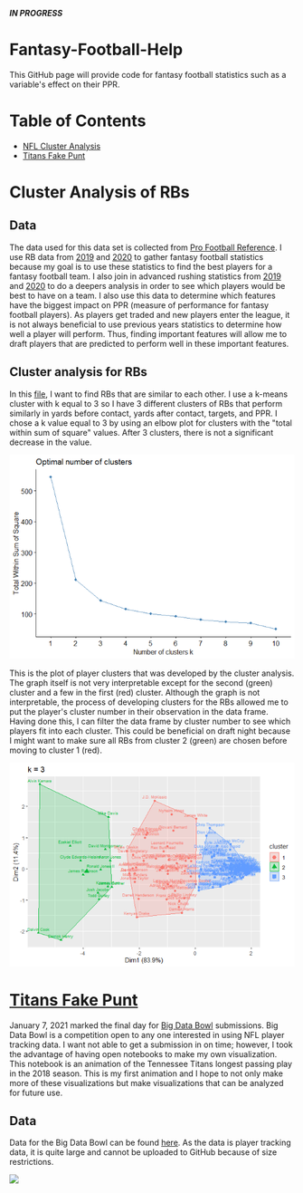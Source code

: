 ***IN PROGRESS***
# Fantasy-Football-Help

This GitHub page will provide code for fantasy football statistics such as a variable's effect on their PPR.

# Table of Contents

* [NFL Cluster Analysis](https://github.com/mattflaherty97/Fantasy-Football-Help/tree/main/cluster_analysis)
* [Titans Fake Punt](https://github.com/mattflaherty97/Fantasy-Football-Help/tree/main/titans_fake_punt)

# Cluster Analysis of RBs

## Data

The data used for this data set is collected from [Pro Football Reference](https://www.pro-football-reference.com/). I use RB data from [2019](https://www.pro-football-reference.com/years/2019/fantasy.htm) and [2020](https://www.pro-football-reference.com/years/2020/fantasy.htm) to gather fantasy football statistics because my goal is to use these statistics to find the best players for a fantasy football team. I also join in advanced rushing statistics from [2019](https://www.pro-football-reference.com/years/2019/rushing_advanced.htm) and [2020](https://www.pro-football-reference.com/years/2020/rushing_advanced.htm) to do a deepers analysis in order to see which players would be best to have on a team. I also use this data to determine which features have the biggest impact on PPR (measure of performance for fantasy football players). As players get traded and new players enter the league, it is not always beneficial to use previous years statistics to determine how well a player will perform. Thus, finding important features will allow me to draft players that are predicted to perform well in these important features.

## Cluster analysis for RBs

In this [file](https://github.com/mattflaherty97/Fantasy-Football-Help/blob/main/cluster_analysis.md), I want to find RBs that are similar to each other. I use a k-means cluster with k equal to 3 so I have 3 different clusters of RBs that perform similarly in yards before contact, yards after contact, targets, and PPR. I chose a k value equal to 3 by using an elbow plot for clusters with the "total within sum of square" values. After 3 clusters, there is not a significant decrease in the value.

![Elbow Plot](https://github.com/mattflaherty97/Fantasy-Football-Help/blob/main/cluster_analysis_files/figure-gfm/unnamed-chunk-4-1.png)

This is the plot of player clusters that was developed by the cluster analysis. The graph itself is not very interpretable except for the second (green) cluster and a few in the first (red) cluster. Although the graph is not interpretable, the process of developing clusters for the RBs allowed me to put the player's cluster number in their observation in the data frame. Having done this, I can filter the data frame by cluster number to see which players fit into each cluster. This could be beneficial on draft night because I might want to make sure all RBs from cluster 2 (green) are chosen before moving to cluster 1 (red).

![Cluster Analysis](https://github.com/mattflaherty97/Fantasy-Football-Help/blob/main/cluster_analysis_files/figure-gfm/unnamed-chunk-5-1.png)

# [Titans Fake Punt](https://github.com/mattflaherty97/Fantasy-Football-Help/blob/main/titans_fake_punt/titans_tracking.ipynb)

January 7, 2021 marked the final day for [Big Data Bowl](https://www.kaggle.com/c/nfl-big-data-bowl-2021) submissions. Big Data Bowl is a competition open to any one interested in using NFL player tracking data. I want not able to get a submission in on time; however, I took the advantage of having open notebooks to make my own visualization. This notebook is an animation of the Tennessee Titans longest passing play in the 2018 season. This is my first animation and I hope to not only make more of these visualizations but make visualizations that can be analyzed for future use.

## Data

Data for the Big Data Bowl can be found [here](https://www.kaggle.com/c/nfl-big-data-bowl-2021/data). As the data is player tracking data, it is quite large and cannot be uploaded to GitHub because of size restrictions.

![](https://github.com/mattflaherty97/Fantasy-Football-Help/blob/main/titans_fake_punt/titans_fk_punt.gif)

